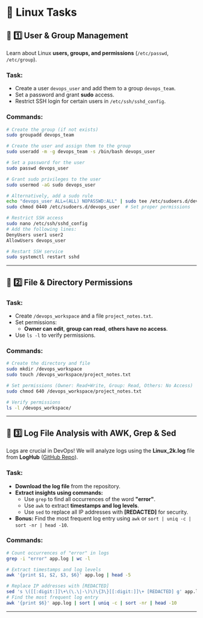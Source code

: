 # 📌 Linux Tasks

## 🔹 1️⃣ User & Group Management
Learn about Linux **users, groups, and permissions** (`/etc/passwd`, `/etc/group`).

### **Task:**
- Create a user `devops_user` and add them to a group `devops_team`.
- Set a password and grant **sudo** access.
- Restrict SSH login for certain users in `/etc/ssh/sshd_config`.

### **Commands:**
```bash
# Create the group (if not exists)
sudo groupadd devops_team  

# Create the user and assign them to the group
sudo useradd -m -g devops_team -s /bin/bash devops_user

# Set a password for the user
sudo passwd devops_user  

# Grant sudo privileges to the user
sudo usermod -aG sudo devops_user

# Alternatively, add a sudo rule
echo "devops_user ALL=(ALL) NOPASSWD:ALL" | sudo tee /etc/sudoers.d/devops_user
sudo chmod 0440 /etc/sudoers.d/devops_user  # Set proper permissions

# Restrict SSH access
sudo nano /etc/ssh/sshd_config
# Add the following lines:
DenyUsers user1 user2
AllowUsers devops_user

# Restart SSH service
sudo systemctl restart sshd
```

---

## 🔹 2️⃣ File & Directory Permissions
### **Task:**
- Create `/devops_workspace` and a file `project_notes.txt`.
- Set permissions:
  - **Owner can edit**, **group can read**, **others have no access**.
- Use `ls -l` to verify permissions.

### **Commands:**
```bash
# Create the directory and file
sudo mkdir /devops_workspace  
sudo touch /devops_workspace/project_notes.txt  

# Set permissions (Owner: Read+Write, Group: Read, Others: No Access)
sudo chmod 640 /devops_workspace/project_notes.txt

# Verify permissions
ls -l /devops_workspace/
```

---

## 🔹 3️⃣ Log File Analysis with AWK, Grep & Sed
Logs are crucial in DevOps! We will analyze logs using the **Linux_2k.log** file from **LogHub** ([GitHub Repo](https://github.com/logpai/loghub/blob/master/Linux/Linux_2k.log)).

### **Task:**
- **Download the log file** from the repository.
- **Extract insights using commands:**
  - Use `grep` to find all occurrences of the word **"error"**.
  - Use `awk` to extract **timestamps and log levels**.
  - Use `sed` to replace all IP addresses with **[REDACTED]** for security.
- **Bonus:** Find the most frequent log entry using `awk` or `sort | uniq -c | sort -nr | head -10`.

### **Commands:**
```bash
# Count occurrences of "error" in logs
grep -i "error" app.log | wc -l

# Extract timestamps and log levels
awk '{print $1, $2, $3, $6}' app.log | head -5

# Replace IP addresses with [REDACTED]
sed 's \([[:digit:]]\+\(\.\|-\)\)\{3\}[[:digit:]]\+ [REDACTED] g' app.log | head -5 
# Find the most frequent log entry
awk '{print $6}' app.log | sort | uniq -c | sort -nr | head -10
```

---



